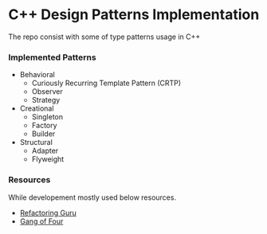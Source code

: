 # C++ Design Patterns Implementation

The repo consist with some of type patterns usage in C++

### Implemented Patterns
- Behavioral
    * Curiously Recurring Template Pattern (CRTP)
    * Observer
    * Strategy
- Creational
    * Singleton
    * Factory
    * Builder
- Structural
    * Adapter
    * Flyweight

### Resources
While developement mostly used below resources.

- [Refactoring Guru](https://refactoring.guru/design-patterns/factory-method/cpp/example)
- [Gang of Four](https://www.amazon.com/gp/product/0201633612/ref=as_li_tl?ie=UTF8&camp=1789&creative=390957&creativeASIN=0201633612&linkCode=as2&tag=triatcraft-20&linkId=XRGUDJCGWC6AJNZM)